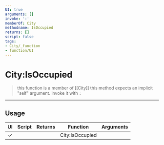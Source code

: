 ```yaml
---
UI: true
arguments: []
invoke: ':'
memberOf: City
methodname: IsOccupied
returns: []
script: false
tags:
- City/_function
- function/UI
---
```

# City:IsOccupied
> this function is a member of [[City]]
> this method expects an implicit "self" argument. invoke it with `:`
-----
## Usage
|  UI | Script | Returns | Function | Arguments |
|:---:|:------:|-------:|:--------:|:---------|
|✓| ||City:IsOccupied||
